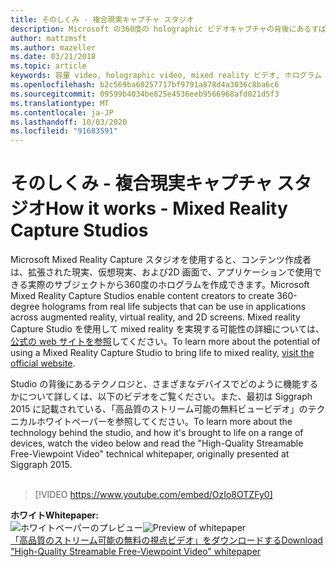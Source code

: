 ```yaml
---
title: そのしくみ - 複合現実キャプチャ スタジオ
description: Microsoft の360度の holographic ビデオキャプチャの背後にあるすばらしいテクノロジについて説明します。
author: mattzmsft
ms.author: mazeller
ms.date: 03/21/2018
ms.topic: article
keywords: 容量 video, holographic video, mixed reality ビデオ, ホログラム
ms.openlocfilehash: b2c569ba60257717bf9791a878d4a3036c8ba6c6
ms.sourcegitcommit: 09599b4034be825e4536eeb9566968afd021d5f3
ms.translationtype: MT
ms.contentlocale: ja-JP
ms.lasthandoff: 10/03/2020
ms.locfileid: "91683591"
---
```

# <a name="how-it-works---mixed-reality-capture-studios"></a><span data-ttu-id="24d6f-104">そのしくみ - 複合現実キャプチャ スタジオ</span><span class="sxs-lookup"><span data-stu-id="24d6f-104">How it works - Mixed Reality Capture Studios</span></span>

<span data-ttu-id="24d6f-105">Microsoft Mixed Reality Capture スタジオを使用すると、コンテンツ作成者は、拡張された現実、仮想現実、および2D 画面で、アプリケーションで使用できる実際のサブジェクトから360度のホログラムを作成できます。</span><span class="sxs-lookup"><span data-stu-id="24d6f-105">Microsoft Mixed Reality Capture Studios enable content creators to create 360-degree holograms from real life subjects that can be use in applications across augmented reality, virtual reality, and 2D screens.</span></span> <span data-ttu-id="24d6f-106">Mixed reality Capture Studio を使用して mixed reality を実現する可能性の詳細については、 [公式の web サイトを参照](https://www.microsoft.com//mixed-reality/capture-studios)してください。</span><span class="sxs-lookup"><span data-stu-id="24d6f-106">To learn more about the potential of using a Mixed Reality Capture Studio to bring life to mixed reality, [visit the official website](https://www.microsoft.com//mixed-reality/capture-studios).</span></span>

<span data-ttu-id="24d6f-107">Studio の背後にあるテクノロジと、さまざまなデバイスでどのように機能するかについて詳しくは、以下のビデオをご覧ください。また、最初は Siggraph 2015 に記載されている、「高品質のストリーム可能の無料ビュービデオ」のテクニカルホワイトペーパーを参照してください。</span><span class="sxs-lookup"><span data-stu-id="24d6f-107">To learn more about the technology behind the studio, and how it's brought to life on a range of devices, watch the video below and read the "High-Quality Streamable Free-Viewpoint Video" technical whitepaper, originally presented at Siggraph 2015.</span></span>
<br>
<br>
>[!VIDEO https://www.youtube.com/embed/OzIo8OTZFy0]


<span data-ttu-id="24d6f-108">**ホワイト**</span><span class="sxs-lookup"><span data-stu-id="24d6f-108">**Whitepaper:**</span></span><br>
<span data-ttu-id="24d6f-109">![ホワイトペーパーのプレビュー](images/siggraph-whitepaper-thumb-200px.png)</span><span class="sxs-lookup"><span data-stu-id="24d6f-109">![Preview of whitepaper](images/siggraph-whitepaper-thumb-200px.png)</span></span><br>
[<span data-ttu-id="24d6f-110">「高品質のストリーム可能の無料の視点ビデオ」をダウンロードする</span><span class="sxs-lookup"><span data-stu-id="24d6f-110">Download "High-Quality Streamable Free-Viewpoint Video" whitepaper</span></span>](images/high-quality-streamable-free-viewpoint-video.pdf)
